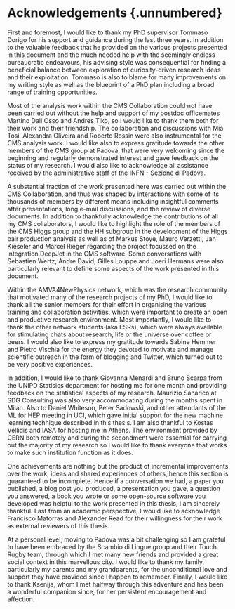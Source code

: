 # Acknowledgements {.unnumbered}

First and foremost, I would like to thank my PhD supervisor Tommaso Dorigo
for his support and guidance during the last three years. In addition to the
valuable feedback that he provided on the various projects presented
in this document and the much needed help with the seemingly endless
bureaucratic endeavours, his advising style was consequential for finding
a beneficial balance between exploration of curiosity-driven
research ideas and their exploitation. Tommaso is also to blame for
many improvements on my writing style as well as the blueprint of a PhD plan
including a broad range of training opportunities.

Most of the analysis work within the CMS Collaboration could not have
been carried out without the help and support of my postdoc officemates
Martino Dall'Osso and Andres Tiko, so I would like to thank them both for their
work and their friendship. The collaboration and discussions with Mia Tosi,
Alexandra Oliveira and Roberto Rossin were also instrumental for the CMS analysis
work. I would like also to express gratitude towards the other members of the
CMS group at Padova, that were very welcoming since the beginning
and regularly demonstrated interest and gave feedback on the status of
my research. I would also like to acknowledge all assistance received by
the administrative staff of the INFN - Sezione di Padova.

A substantial fraction of the work presented here was carried out within the CMS
Collaboration, and thus was shaped by interactions with some of
its thousands of members by different means including insightful
comments after presentations, long e-mail discussions, and the review
of diverse documents. In addition to thankfully acknowledge the contributions
of all my CMS collaborators, I would like to highlight the role of the members of
the CMS Higgs group and the HH subgroup in the development of the Higgs pair
production analysis as well as of Markus Stoye, Mauro Verzetti, Jan Kieseler and
Marcel Rieger regarding the project focussed on the integration DeepJet in the CMS
software. Some conversations with Sebastien Wertz, Andre David, Gilles Louppe
and Joeri Hermans were also particularly relevant to define some aspects
of the work presented in this document.

Within the AMVA4NewPhysics network, which was the research community that
motivated many of the research projects of my PhD, I would like to thank all
the senior members for their effort in organising the various training and
collaboration activities, which were important to create an open and productive
research environment. Most importantly, I would like to thank the
other network
students (aka ESRs), which were always available for stimulating chats
about research, life or the universe over coffee or beers.
I would also like to express my gratitude towards Sabine Hemmer and Pietro
Vischia for the energy they devoted to motivate and manage scientific outreach in the
form of blogging and Twitter, which turned out to be very positive experiences.

In addition, I would like to thank Giovanna Menardi and Bruno Scarpa from the
UNIPD Statisics department for hosting me for one month
and providing feedback on the statistical aspects of my research.
Maurizio Sanarico at SDG Consulting was also very accommodating during the months
spent in Milan. Also to Daniel Whiteson, Peter
Sadowski, and other attendants of the ML for HEP meeting in UCI,
which gave initial support for the new
machine learning technique described in this thesis.
I am also thankful to Kostas Vellidis and IASA
for hosting me in Athens. The environment provided by CERN both remotely and
during the secondment were essential
for carrying out the majority of my research so I would like to thank everyone
that works to make such institution function as it does.

One achievements are nothing but the product of incremental improvements
over the work, ideas and shared experiences of others, hence this section
is guaranteed to be incomplete. Hence if a conversation we had,
a paper you published, a blog post you produced, a presentation you gave,
a question you answered, a book you wrote or some open-source software
you developed was helpful to the work
presented in this thesis, I am sincerely thankful.
Last from an academic perspective, I would like to acknowledge
Francisco Matorras and Alexander Read for their willingness for their
work as external reviewers of this thesis.

At a personal level, moving to Padova was a bit challenging
so I am grateful to have been embraced by
the Scambio di Lingue group and their Touch
Rugby team, through which I met many new friends and provided a
great social context in this marvellous city. I would like to thank my family,
particularly my parents and my grandparents, for the unconditional love and
support they have provided since I happen to remember.
Finally, I would like to thank Ksenija, whom I met halfway through this adventure
and has been a wonderful companion since, for her persistent
encouragement and affection.
